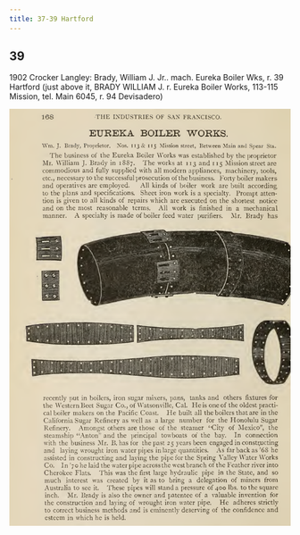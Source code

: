 ```yaml
---
title: 37-39 Hartford
---
```





## 39
1902 Crocker Langley: Brady, William J. Jr.. mach. Eureka Boiler Wks, r. 39 Hartford
(just above it, BRADY WILLIAM J. r. Eureka Boiler Works, 113-115 Mission, tel. Main 6045, r. 94 Devisadero)

![alt text](buildings/north/images/39-brady-eurekaboilerworks.png)  